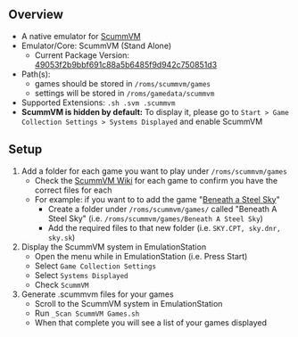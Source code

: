 ## Overview

- A native emulator for [ScummVM](https://www.scummvm.org)
- Emulator/Core: ScummVM (Stand Alone)
  - Current Package Version: [49053f2b9bbf691c88a5b6485f9d942c750851d3](https://github.com/scummvm/scummvm/commit/49053f2b9bbf691c88a5b6485f9d942c750851d3)
- Path(s): 
  - games should be stored in `/roms/scummvm/games`
  - settings will be stored in `/roms/gamedata/scummvm`
- Supported Extensions: `.sh .svm .scummvm`
- **ScummVM is hidden by default:** To display it, please go to `Start > Game Collection Settings > Systems Displayed` and enable ScummVM

## Setup

1. Add a folder for each game you want to play under `/roms/scummvm/games`
   - Check the [ScummVM Wiki](https://wiki.scummvm.org/index.php?title=Category:Supported_Games) for each game to confirm you have the correct files for each
   - For example: if you want to to add the game "[Beneath a Steel Sky](https://wiki.scummvm.org/index.php/Beneath_a_Steel_Sky)"
     - Create a folder under `/roms/scummvm/games/` called "Beneath A Steel Sky" (i.e. `/roms/scummvm/games/Beneath A Steel Sky`)
     - Add the required files to that new folder (i.e. `SKY.CPT, sky.dnr, sky.sk`)
2. Display the ScummVM system in EmulationStation
   - Open the menu while in EmulationStation (i.e. Press Start)
   - Select `Game Collection Settings`
   - Select `Systems Displayed`
   - Check `ScummVM`
3. Generate .scummvm files for your games
   - Scroll to the ScummVM system in EmulationStation
   - Run `_Scan ScummVM Games.sh`
   - When that complete you will see a list of your games displayed